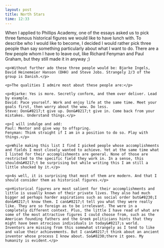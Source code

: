```yaml
---
layout: post
title: North Stars
time: 12:33
---
```


<div id="article">
	<p>When I applied to Phillips Academy, one of the essays asked us to pick three famous historical figures we would like to have lunch with. To describe who I would like to become, I decided I would rather pick three people than say something particularly about what I want to do. There are a few people whom I have to leave out, like Richard Fenyman and Paul Graham, but they still made it in anyway ;)</p>

	<p>Without further ado these three people would be: Bjarke Ingels, David Heinemeier Hanson (DHH) and Steve Jobs. Strangely 2/3 of the group is Danish.</p>

	<p>The qualities I admire most about these people are:</p>

	<p>Bjarke: Yes is more. Secretly conform, and them over deliver. Lead by example.
	David: Pace yourself. Work and enjoy life at the same time. Meet your goals first, then worry about the wow. Do less.
	Steve: Don&#8217;t give up. Don&#8217;t give in. Come back from your mistakes. Understand things.</p>

	<p>I will indulge and add:
	Paul: Mentor and give way to offspring.
	Fenyman: Think straight if I am in a position to do so. Play with things.</p>

	<p>While making this list I find I picked people whose accomplishments and fields I most closely wanted to achieve. Yet at the same time what I listed for their accomplishments are general. None of those are restricted to the specific field they work in. In a sense, this shouldn&#8217;t be surprising but while writing this I am still a little shocked by it.</p>

	<p>As well, it is surprising that most of them are modern. And that I should consider them as historical figures.</p>

	<p>Historical figures are most salient for their accomplishments and little is usually known of their private lives. They also had much bigger ad perhaps harder aspirations such as social order but&#8230;I don&#8217;t know them. I can&#8217;t tell you what they were really like. They are so foreign as to be irrelevant. The were in a completely different context. Plus, the little I have read of what are some of the most attractive figures I could choose from, such as the American founding fathers and the Greek politicians hints that they might have been atrocious individuals in today&#8217;s world. Inventors are missing from this somewhat strangely as I tend to like and value their achievements. But I can&#8217;t think about an ancient inventor whose process I know about. So&#8230;there it goes. My humanity is evident.</p>

</div>


